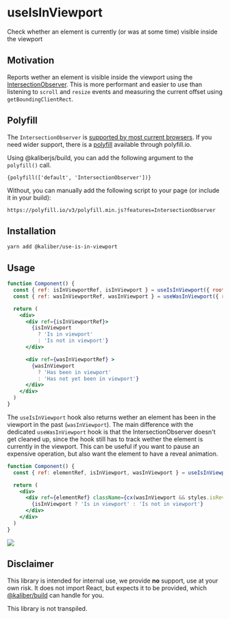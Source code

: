 # useIsInViewport
Check whether an element is currently (or was at some time) visible inside the viewport

## Motivation
Reports wether an element is visible inside the viewport using the [IntersectionObserver](https://developer.mozilla.org/en-US/docs/Web/API/Intersection_Observer_API). This is more performant and easier to use than listening to `scroll` and `resize` events and measuring the current offset using `getBoundingClientRect`. 

## Polyfill
The `IntersectionObserver` is [supported by most current browsers](https://caniuse.com/#search=intersectionobserver). If you need wider support, there is a [polyfill](https://www.npmjs.com/package/intersection-observer) available through polyfill.io.

Using @kaliberjs/build, you can add the following argument to the `polyfill()` call.
```
{polyfill(['default', 'IntersectionObserver'])}
```

Without, you can manually add the following script to your page (or include it in your build):
```
https://polyfill.io/v3/polyfill.min.js?features=IntersectionObserver
```

## Installation

```
yarn add @kaliber/use-is-in-viewport
```

## Usage
```jsx
function Component() {
  const { ref: isInViewportRef, isInViewport } = useIsInViewport({ rootMargin: '-10%' })
  const { ref: wasInViewportRef, wasInViewport } = useWasInViewport({ rootMargin: '-10%' })

  return (
    <div>
      <div ref={isInViewportRef}>
        {isInViewport 
          ? 'Is in viewport'  
          : 'Is not in viewport'}
      </div>

      <div ref={wasInViewportRef} >
        {wasInViewport 
          ? 'Has been in viewport' 
          : 'Has not yet been in viewport'}
      </div>
    </div>
  )
}
```

The `useIsInViewport` hook also returns wether an element has been in the viewport in the past (`wasInViewport`). The main difference with the dedicated `useWasInViewport` hook is that the IntersectionObserver doesn't get cleaned up, since the hook still has to track wether the element is currently in the viewport. This can be useful if you want to pause an expensive operation, but also want the element to have a reveal animation.

```jsx
function Component() {
  const { ref: elementRef, isInViewport, wasInViewport } = useIsInViewport()

  return (
    <div>
      <div ref={elementRef} className={cx(wasInViewport && styles.isRevealed)}>
        {isInViewport ? 'Is in viewport' : 'Is not in viewport'}
      </div>
    </div>
  )
}
```

![](https://media.giphy.com/media/12FLhMHdanoLJK/giphy.gif)

## Disclaimer
This library is intended for internal use, we provide __no__ support, use at your own risk. It does not import React, but expects it to be provided, which [@kaliber/build](https://kaliberjs.github.io/build/) can handle for you.

This library is not transpiled.
